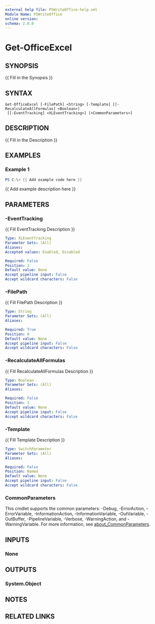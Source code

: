 ```yaml
---
external help file: PSWriteOffice-help.xml
Module Name: PSWriteOffice
online version:
schema: 2.0.0
---
```


# Get-OfficeExcel

## SYNOPSIS
{{ Fill in the Synopsis }}

## SYNTAX

```
Get-OfficeExcel [-FilePath] <String> [-Template] [[-RecalculateAllFormulas] <Boolean>]
 [[-EventTracking] <XLEventTracking>] [<CommonParameters>]
```

## DESCRIPTION
{{ Fill in the Description }}

## EXAMPLES

### Example 1
```powershell
PS C:\> {{ Add example code here }}
```

{{ Add example description here }}

## PARAMETERS

### -EventTracking
{{ Fill EventTracking Description }}

```yaml
Type: XLEventTracking
Parameter Sets: (All)
Aliases:
Accepted values: Enabled, Disabled

Required: False
Position: 2
Default value: None
Accept pipeline input: False
Accept wildcard characters: False
```

### -FilePath
{{ Fill FilePath Description }}

```yaml
Type: String
Parameter Sets: (All)
Aliases:

Required: True
Position: 0
Default value: None
Accept pipeline input: False
Accept wildcard characters: False
```

### -RecalculateAllFormulas
{{ Fill RecalculateAllFormulas Description }}

```yaml
Type: Boolean
Parameter Sets: (All)
Aliases:

Required: False
Position: 1
Default value: None
Accept pipeline input: False
Accept wildcard characters: False
```

### -Template
{{ Fill Template Description }}

```yaml
Type: SwitchParameter
Parameter Sets: (All)
Aliases:

Required: False
Position: Named
Default value: None
Accept pipeline input: False
Accept wildcard characters: False
```

### CommonParameters
This cmdlet supports the common parameters: -Debug, -ErrorAction, -ErrorVariable, -InformationAction, -InformationVariable, -OutVariable, -OutBuffer, -PipelineVariable, -Verbose, -WarningAction, and -WarningVariable. For more information, see [about_CommonParameters](http://go.microsoft.com/fwlink/?LinkID=113216).

## INPUTS

### None

## OUTPUTS

### System.Object
## NOTES

## RELATED LINKS
